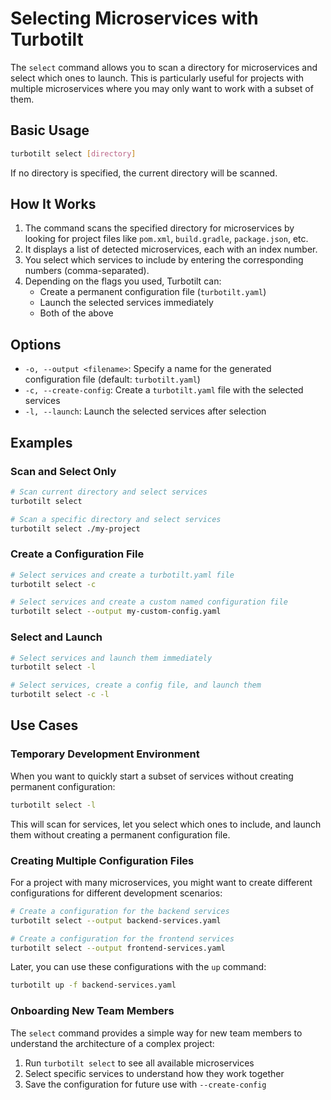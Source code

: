 # Selecting Microservices with Turbotilt

The `select` command allows you to scan a directory for microservices and select which ones to launch. This is particularly useful for projects with multiple microservices where you may only want to work with a subset of them.

## Basic Usage

```bash
turbotilt select [directory]
```

If no directory is specified, the current directory will be scanned.

## How It Works

1. The command scans the specified directory for microservices by looking for project files like `pom.xml`, `build.gradle`, `package.json`, etc.
2. It displays a list of detected microservices, each with an index number.
3. You select which services to include by entering the corresponding numbers (comma-separated).
4. Depending on the flags you used, Turbotilt can:
   - Create a permanent configuration file (`turbotilt.yaml`)
   - Launch the selected services immediately
   - Both of the above

## Options

- `-o, --output <filename>`: Specify a name for the generated configuration file (default: `turbotilt.yaml`)
- `-c, --create-config`: Create a `turbotilt.yaml` file with the selected services
- `-l, --launch`: Launch the selected services after selection

## Examples

### Scan and Select Only

```bash
# Scan current directory and select services
turbotilt select

# Scan a specific directory and select services
turbotilt select ./my-project
```

### Create a Configuration File

```bash
# Select services and create a turbotilt.yaml file
turbotilt select -c

# Select services and create a custom named configuration file
turbotilt select --output my-custom-config.yaml
```

### Select and Launch

```bash
# Select services and launch them immediately
turbotilt select -l

# Select services, create a config file, and launch them
turbotilt select -c -l
```

## Use Cases

### Temporary Development Environment

When you want to quickly start a subset of services without creating permanent configuration:

```bash
turbotilt select -l
```

This will scan for services, let you select which ones to include, and launch them without creating a permanent configuration file.

### Creating Multiple Configuration Files

For a project with many microservices, you might want to create different configurations for different development scenarios:

```bash
# Create a configuration for the backend services
turbotilt select --output backend-services.yaml

# Create a configuration for the frontend services
turbotilt select --output frontend-services.yaml
```

Later, you can use these configurations with the `up` command:

```bash
turbotilt up -f backend-services.yaml
```

### Onboarding New Team Members

The `select` command provides a simple way for new team members to understand the architecture of a complex project:

1. Run `turbotilt select` to see all available microservices
2. Select specific services to understand how they work together
3. Save the configuration for future use with `--create-config`
